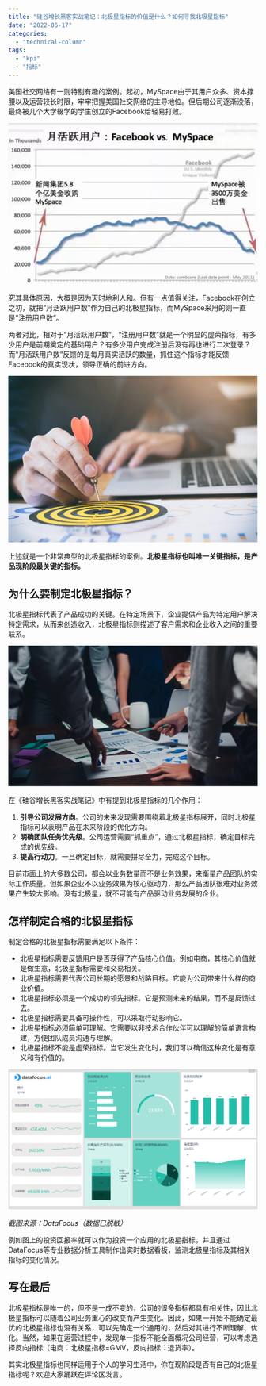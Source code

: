 ```yaml
---
title: "硅谷增长黑客实战笔记：北极星指标的价值是什么？如何寻找北极星指标"
date: "2022-06-17"
categories: 
  - "technical-column"
tags: 
  - "kpi"
  - "指标"
---
```


美国社交网络有一则特别有趣的案例。起初，MySpace由于其用户众多、资本撑腰以及运营较长时限，牢牢把握美国社交网络的主导地位。但后期公司逐渐没落，最终被几个大学辍学的学生创立的Facebook给轻易打败。

![案例.png](images/1655447170-png.png)

究其具体原因，大概是因为天时地利人和。但有一点值得关注，Facebook在创立之初，就把“月活跃用户数”作为自己的北极星指标，而MySpace采用的则一直是“注册用户数”。

两者对比，相对于“月活跃用户数”，“注册用户数”就是一个明显的虚荣指标，有多少用户是前期奠定的基础用户？有多少用户完成注册后没有再也进行二次登录？而“月活跃用户数”反馈的是每月真实活跃的数量，抓住这个指标才能反馈Facebook的真实现状，领导正确的前进方向。

![目标.png](images/1655447173-png.png)

上述就是一个非常典型的北极星指标的案例。**北极星指标也叫唯一关键指标，是产品现阶段最关键的指标。**

## **为什么要制定北极星指标？**

北极星指标代表了产品成功的关键。在特定场景下，企业提供产品为特定用户解决特定需求，从而来创造收入，北极星指标则描述了客户需求和企业收入之间的重要联系。

![数据分析.png](images/1655447183-png.png)

在《硅谷增长黑客实战笔记》中有提到北极星指标的几个作用：

1. **引导公司发展方向**。公司的未来发现需要围绕着北极星指标展开，同时北极星指标可以表明产品在未来阶段的优化方向。
2. **明确团队任务优先级**。公司运营需要“抓重点”，通过北极星指标，确定目标完成的优先级。
3. **提高行动力**。一旦确定目标，就需要拼尽全力，完成这个目标。

目前市面上的大多数公司，都会以业务数量而不是业务效果，来衡量产品团队的实际工作质量。但如果企业不以业务效果为核心驱动力，那么产品团队很难对业务效果产生较大影响。没有北极星，就不可能有产品驱动业务发展的企业。

## **怎样制定合格的北极星指标**

制定合格的北极星指标需要满足以下条件：

- 北极星指标需要反馈用户是否获得了产品核心价值。例如电商，其核心价值就是做生意，北极星指标需要和交易相关。
- 北极星指标需要代表公司长期的愿景和战略目标。它能为公司带来什么样的商业价值。
- 北极星指标必须是一个成功的领先指标。它是预测未来的结果，而不是反馈过去。
- 北极星指标需要具备可操作性，可以采取行动影响它。
- 北极星指标必须简单可理解。它需要以非技术合作伙伴可以理解的简单语言构建，方便团队成员沟通与理解。
- 北极星指标不能是虚荣指标。当它发生变化时，我们可以确信这种变化是有意义和有价值的。

![02能源金融大屏.png](images/1655447192-02-png.png)

_截图来源：DataFocus（数据已脱敏）_

例如图上的投资回报率就可以作为投资一个应用的北极星指标。并且通过DataFocus等专业数据分析工具制作出实时数据看板，监测北极星指标及其相关指标的变化情况。

## **写在最后**

北极星指标是唯一的，但不是一成不变的，公司的很多指标都具有相关性，因此北极星指标可以随着公司业务重心的改变而产生变化。因此，如果一开始不能确定最优的北极星指标也没有关系，可以先确定一个通用的，然后对其进行不断理解、优化。当然，如果在运营过程中，发现单一指标不能全面概况公司经营，可以考虑选择反向指标（电商：北极星指标=GMV，反向指标：退货率）。

其实北极星指标也同样适用于个人的学习生活中，你在现阶段是否有自己的北极星指标呢？欢迎大家踊跃在评论区发言。
